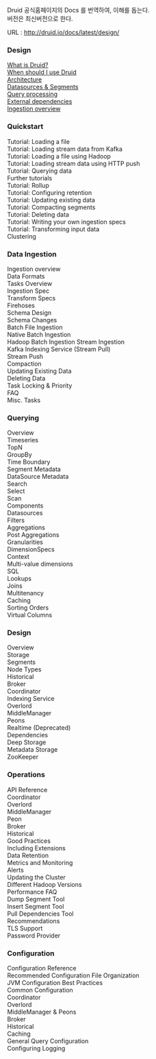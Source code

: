Druid 공식홈페이지의 Docs 를 번역하여, 이해를 돕는다. </br>
버전은 최신버전으로 한다.

URL : http://druid.io/docs/latest/design/

### Design 
[What is Druid?](http://druid.io/docs/latest/design/index.html#what-is-druid) </br>
[When should I use Druid](http://druid.io/docs/latest/design/index.html#when-to-use-druid) </br>
[Architecture](http://druid.io/docs/latest/design/index.html#architecture) </br>
[Datasources & Segments](http://druid.io/docs/latest/design/index.html#datasources-and-segments) </br>
[Query processing](http://druid.io/docs/latest/design/index.html#query-processing) </br>
[External dependencies](http://druid.io/docs/latest/design/index.html#external-dependencies) </br>
[Ingestion overview](http://druid.io/docs/latest/ingestion/index.html) </br>

### Quickstart
Tutorial: Loading a file </br>
Tutorial: Loading stream data from Kafka </br>
Tutorial: Loading a file using Hadoop </br>
Tutorial: Loading stream data using HTTP push </br>
Tutorial: Querying data </br>
Further tutorials </br>
Tutorial: Rollup </br>
Tutorial: Configuring retention </br>
Tutorial: Updating existing data </br>
Tutorial: Compacting segments </br>
Tutorial: Deleting data </br>
Tutorial: Writing your own ingestion specs </br>
Tutorial: Transforming input data </br>
Clustering </br>

### Data Ingestion

Ingestion overview </br>
Data Formats </br>
Tasks Overview </br>
Ingestion Spec </br>
Transform Specs </br>
Firehoses </br>
Schema Design </br>
Schema Changes </br>
Batch File Ingestion </br>
Native Batch Ingestion </br>
Hadoop Batch Ingestion
Stream Ingestion </br>
Kafka Indexing Service (Stream Pull) </br>
Stream Push </br>
Compaction </br>
Updating Existing Data </br>
Deleting Data </br>
Task Locking & Priority </br>
FAQ </br>
Misc. Tasks </br>

### Querying 

Overview </br>
Timeseries </br>
TopN </br>
GroupBy </br>
Time Boundary </br>
Segment Metadata </br>
DataSource Metadata </br>
Search </br>
Select </br>
Scan </br>
Components </br>
Datasources </br>
Filters </br>
Aggregations </br>
Post Aggregations </br>
Granularities </br>
DimensionSpecs </br>
Context </br>
Multi-value dimensions </br>
SQL </br>
Lookups </br>
Joins </br>
Multitenancy </br>
Caching </br>
Sorting Orders </br>
Virtual Columns </br>

### Design

Overview </br>
Storage </br>
Segments </br>
Node Types </br>
Historical </br>
Broker </br>
Coordinator </br>
Indexing Service </br>
Overlord </br>
MiddleManager </br>
Peons </br>
Realtime (Deprecated) </br>
Dependencies </br>
Deep Storage </br>
Metadata Storage </br>
ZooKeeper </br>

### Operations 

API Reference </br>
Coordinator </br>
Overlord </br>
MiddleManager </br>
Peon </br>
Broker </br>
Historical </br>
Good Practices </br>
Including Extensions </br>
Data Retention </br>
Metrics and Monitoring </br>
Alerts </br>
Updating the Cluster </br>
Different Hadoop Versions </br>
Performance FAQ </br>
Dump Segment Tool </br>
Insert Segment Tool </br>
Pull Dependencies Tool </br>
Recommendations </br>
TLS Support </br>
Password Provider </br>

### Configuration 

Configuration Reference </br>
Recommended Configuration File Organization </br>
JVM Configuration Best Practices </br>
Common Configuration </br>
Coordinator </br>
Overlord </br>
MiddleManager & Peons </br>
Broker </br>
Historical </br>
Caching </br>
General Query Configuration </br>
Configuring Logging </br>
